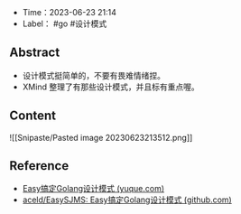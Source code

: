 - Time：2023-06-23 21:14
- Label： #go #设计模式

## Abstract

- 设计模式挺简单的，不要有畏难情绪捏。
- XMind 整理了有那些设计模式，并且标有重点喔。

## Content

![[Snipaste/Pasted image 20230623213512.png]]

## Reference

- [Easy搞定Golang设计模式 (yuque.com)](https://www.yuque.com/aceld/lfhu8y/rg6nsf)
- [aceld/EasySJMS: Easy搞定Golang设计模式 (github.com)](https://github.com/aceld/EasySJMS)
